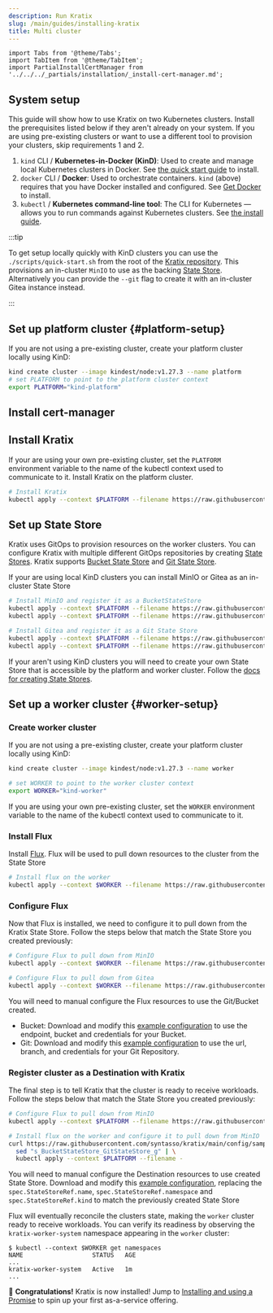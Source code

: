 ```yaml
---
description: Run Kratix
slug: /main/guides/installing-kratix
title: Multi cluster
---
```

```mdx-code-block
import Tabs from '@theme/Tabs';
import TabItem from '@theme/TabItem';
import PartialInstallCertManager from '../../../_partials/installation/_install-cert-manager.md';
```

## System setup

This guide will show how to use Kratix on two Kubernetes clusters. Install the prerequisites
listed below if they aren't already on your system. If you are using pre-existing clusters
or want to use a different tool to provision your clusters, skip requirements 1 and 2.

1. `kind` CLI / **Kubernetes-in-Docker (KinD)**:
   Used to create and manage local Kubernetes clusters in Docker. See [the quick start guide](https://kind.sigs.k8s.io/docs/user/quick-start/) to install.
2. `docker` CLI / **Docker**:
   Used to orchestrate containers. `kind` (above) requires that you have Docker installed and configured. See [Get Docker](https://docs.docker.com/get-docker/) to install.
3. `kubectl` / **Kubernetes command-line tool**:
   The CLI for Kubernetes — allows you to run commands against Kubernetes clusters. See [the install guide](https://kubernetes.io/docs/tasks/tools/#kubectl).

:::tip

To get setup locally quickly with KinD clusters you can use the `./scripts/quick-start.sh`
from the root of the [Kratix repository](https://github.com/syntasso/kratix). This provisions
an in-cluster `MinIO` to use as the backing [State Store](/docs/main/reference/statestore/intro).
Alternatively you can provide the `--git` flag to create it with an in-cluster Gitea
instance instead.

:::

## Set up platform cluster {#platform-setup}

If you are not using a pre-existing cluster, create your platform cluster locally using KinD:
```bash
kind create cluster --image kindest/node:v1.27.3 --name platform
# set PLATFORM to point to the platform cluster context
export PLATFORM="kind-platform"
```

## Install cert-manager

<PartialInstallCertManager />

## Install Kratix

If your are using your own pre-existing cluster, set the `PLATFORM` environment
variable to the name of the kubectl context used to communicate to it. Install Kratix
on the platform cluster.
```bash
# Install Kratix
kubectl apply --context $PLATFORM --filename https://raw.githubusercontent.com/syntasso/kratix/main/distribution/kratix.yaml
```

## Set up State Store
Kratix uses GitOps to provision resources on the worker clusters. You can configure Kratix
with multiple different GitOps repositories by creating [State Stores](/docs/main/reference/statestore/intro).
Kratix supports [Bucket State Store](/docs/main/reference/statestore/bucketstatestore)
and [Git State Store](/docs/main/reference/statestore/gitstatestore).

If your are using local KinD clusters you can install MinIO or Gitea as an in-cluster State Store

<Tabs className="boxedTabs" groupId="stateStore">
  <TabItem value="minio" label="Bucket (on KinD)">

  ```bash
  # Install MinIO and register it as a BucketStateStore
  kubectl apply --context $PLATFORM --filename https://raw.githubusercontent.com/syntasso/kratix/main/config/samples/minio-install.yaml
  kubectl apply --context $PLATFORM --filename https://raw.githubusercontent.com/syntasso/kratix/main/config/samples/platform_v1alpha1_bucketstatestore.yaml
  ```

  </TabItem>

  <TabItem value="gitea" label="Git (on KinD)">

  ```bash
  # Install Gitea and register it as a Git State Store
  kubectl apply --context $PLATFORM --filename https://raw.githubusercontent.com/syntasso/kratix/main/hack/platform/gitea-install.yaml
  kubectl apply --context $PLATFORM --filename https://raw.githubusercontent.com/syntasso/kratix/main/config/samples/platform_v1alpha1_gitstatestore.yaml
  ```

  </TabItem>

  <TabItem value="custom" label="Custom">

  If your aren't using KinD clusters you will need to create your own State
  Store that is accessible by the platform and worker cluster. Follow the [docs
  for creating State Stores](/docs/main/reference/statestore/intro).

  </TabItem>

</Tabs>



## Set up a worker cluster {#worker-setup}

### Create worker cluster
If you are not using a pre-existing cluster, create your platform cluster locally using KinD:
```bash
kind create cluster --image kindest/node:v1.27.3 --name worker

# set WORKER to point to the worker cluster context
export WORKER="kind-worker"
```

If you are using your own pre-existing cluster, set the `WORKER` environment
variable to the name of the kubectl context used to communicate to it.

### Install Flux
Install [Flux](https://fluxcd.io/). Flux will be used to pull down resources to the
cluster from the State Store
```bash
# Install flux on the worker
kubectl apply --context $WORKER --filename https://raw.githubusercontent.com/syntasso/kratix/main/hack/destination/gitops-tk-install.yaml
```


### Configure Flux
Now that Flux is installed, we need to configure it to pull down from the Kratix State Store.
Follow the steps below that match the State Store you created previously:

<Tabs className="boxedTabs" groupId="stateStore">
<TabItem value="minio" label="Bucket (on KinD)">

```bash
# Configure Flux to pull down from MinIO
kubectl apply --context $WORKER --filename https://raw.githubusercontent.com/syntasso/kratix/main/hack/destination/gitops-tk-resources.yaml
```

</TabItem>

<TabItem value="gitea" label="Git (on KinD)">

```bash
# Configure Flux to pull down from Gitea
kubectl apply --context $WORKER --filename https://raw.githubusercontent.com/syntasso/kratix/main/hack/destination/gitops-tk-resources-git.yaml
```

</TabItem>

<TabItem value="custom" label="Custom">

  You will need to manual configure the Flux resources to use the Git/Bucket created.

  - Bucket: Download and modify this [example configuration](https://raw.githubusercontent.com/syntasso/kratix/main/hack/destination/gitops-tk-resources.yaml)
    to use the endpoint, bucket and credentials for your Bucket.
  - Git: Download and modify this [example configuration](https://raw.githubusercontent.com/syntasso/kratix/main/hack/destination/gitops-tk-resources-git.yaml)
    to use the url, branch, and credentials for your Git Repository.

</TabItem>
</Tabs>

### Register cluster as a Destination with Kratix

The final step is to tell Kratix that the cluster is ready to receive workloads.
Follow the steps below that match the State Store you created previously:

<Tabs className="boxedTabs" groupId="stateStore">
<TabItem value="minio" label="Bucket (on KinD)">

```bash
# Configure Flux to pull down from MinIO
kubectl apply --context $PLATFORM --filename https://raw.githubusercontent.com/syntasso/kratix/main/config/samples/platform_v1alpha1_worker.yaml
```

</TabItem>

<TabItem value="gitea" label="Git (on KinD)">

```bash
# Install flux on the worker and configure it to pull down from MinIO
curl https://raw.githubusercontent.com/syntasso/kratix/main/config/samples/platform_v1alpha1_worker.yaml | \
  sed "s_BucketStateStore_GitStateStore_g" | \
  kubectl apply --context $PLATFORM --filename -
```

</TabItem>

<TabItem value="custom" label="Custom">

You will need to manual configure the Destination resources to use created State Store.
Download and modify this [example configuration](https://raw.githubusercontent.com/syntasso/kratix/main/config/samples/platform_v1alpha1_worker.yaml),
replacing the `spec.StateStoreRef.name`, `spec.StateStoreRef.namespace` and `spec.StateStoreRef.kind`
to match the previously created State Store

</TabItem>
</Tabs>

Flux will eventually reconcile the clusters state, making the `worker` cluster ready
to receive workloads. You can verify its readiness by observing the `kratix-worker-system`
namespace appearing in the `worker` cluster:

```shell-session
$ kubectl --context $WORKER get namespaces
NAME                   STATUS   AGE
...
kratix-worker-system   Active   1m
...
```

🎉   **Congratulations!** Kratix is now installed! Jump to [Installing and using a Promise](installing-a-promise) to spin up your first as-a-service offering.
